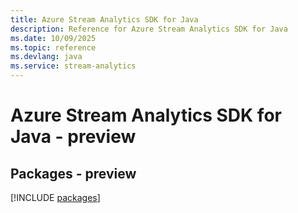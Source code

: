 ```yaml
---
title: Azure Stream Analytics SDK for Java
description: Reference for Azure Stream Analytics SDK for Java
ms.date: 10/09/2025
ms.topic: reference
ms.devlang: java
ms.service: stream-analytics
---
```

# Azure Stream Analytics SDK for Java - preview
## Packages - preview
[!INCLUDE [packages](stream-analytics-index.md)]